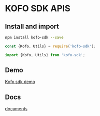 # KOFO SDK APIS
## Install and import

```bash
npm install kofo-sdk --save
```
```js
const {Kofo, Utils} = require('kofo-sdk');

import {Kofo, Utils} from 'kofo-sdk';
```
## Demo

[Kofo sdk demo](https://github.com/drunken005/kofo-sdk-demo)

## Docs
[documents](https://github.com/kofoproject/kofo-sdk/blob/master/docs/API.md)